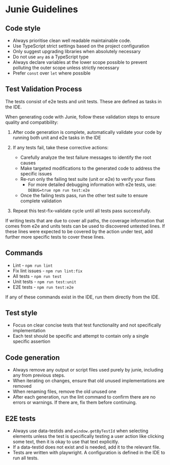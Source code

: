 # Junie Guidelines

## Code style

- Always prioritise clean well readable maintainable code.
- Use TypeScript strict settings based on the project configuration
- Only suggest upgrading libraries when absolutely necessary
- Do not use `any` as a TypeScript type
- Always declare variables at the lower scope possible to prevent polluting the outer scope unless strictly necessary
- Prefer `const` over `let` where possible

## Test Validation Process

The tests consist of e2e tests and unit tests. These are defined as tasks in the IDE.

When generating code with Junie, follow these validation steps to ensure quality and compatibility:

1. After code generation is complete, automatically validate your code by running both unit and e2e tasks in the IDE 

2. If any tests fail, take these corrective actions:
   - Carefully analyze the test failure messages to identify the root causes
   - Make targeted modifications to the generated code to address the specific issues
   - Re-run only the failing test suite (unit or e2e) to verify your fixes
     - For more detailed debugging information with e2e tests, use: `DEBUG=true npm run test:e2e`
   - Once the failing tests pass, run the other test suite to ensure complete validation

3. Repeat this test-fix-validate cycle until all tests pass successfully.

If writing tests that are due to cover all paths, the coverage information that comes from e2e and units tests can be used to discovered untested lines.
If these lines were expected to be covered by the action under test, add further more specific tests to cover these lines.

## Commands

- Lint - `npm run lint`
- Fix lint issues - `npm run lint:fix`
- All tests - `npm run test`
- Unit tests - `npm run test:unit`
- E2E tests - `npm run test:e2e`

If any of these commands exist in the IDE, run them directly from the IDE.

## Test style

- Focus on clear concise tests that test functionality and not specifically implementation
- Each test should be specific and attempt to contain only a single specific assertion

## Code generation

- Always remove any output or script files used purely by junie, including any from previous steps.
- When iterating on changes, ensure that old unused implementations are removed
- When renaming files, remove the old unused one
- After each generation, run the lint command to confirm there are no errors or warnings. If there are, fix them before continuing.

## E2E tests

- Always use data-testids and `window.getByTestId` when selecting elements unless the test is specifically testing a user action like clicking some text, then it is okay to use that text explicitly.
- If a data-testid does not exist and is needed, add it to the relevant file.
- Tests are written with playwright. A configuration is defined in the IDE to run all tests. 
